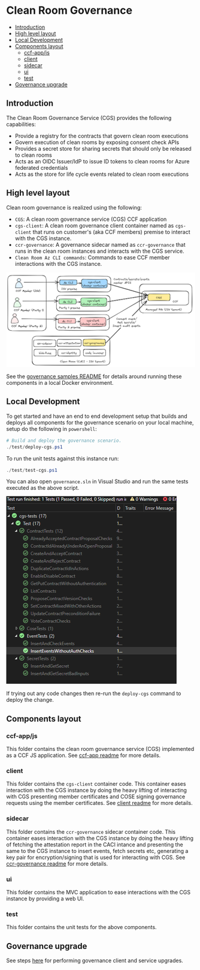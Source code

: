 # Clean Room Governance<!-- omit from toc -->
- [Introduction](#introduction)
- [High level layout](#high-level-layout)
- [Local Development](#local-development)
- [Components layout](#components-layout)
  - [ccf-app/js](#ccf-appjs)
  - [client](#client)
  - [sidecar](#sidecar)
  - [ui](#ui)
  - [test](#test)
- [Governance upgrade](#governance-upgrade)

## Introduction
The Clean Room Governance Service (CGS) provides the following capabilities:
  - Provide a registry for the contracts that govern clean room executions
  - Govern execution of clean rooms by exposing consent check APIs
  - Provides a secret store for sharing secrets that should only be released to clean rooms
  - Acts as an OIDC Issuer/IdP to issue ID tokens to clean rooms for Azure federated credentials
  - Acts as the store for life cycle events related to clean room executions

## High level layout
Clean room governance is realized using the following:
- `CGS`: A clean room governance service (CGS) CCF application
- `cgs-client`: A clean room governance client container named as `cgs-client` that runs on customer's (aka CCF members) premise to interact with the CGS instance.
- `ccr-governance`: A governance sidecar named as `ccr-governance` that runs in the clean room instances and interacts with the CGS service.
- `Clean Room Az CLI commands`: Commands to ease CCF member interactions with the CGS instance.

![alt text](./docs/cgs.png)

See the [governance samples README](../../samples/governance/README.md) for details around running these components in a local Docker environment.

## Local Development
To get started and have an end to end development setup that builds and deploys all components for the governance scenario on your local machine, setup do the following in `powershell`:
```powershell
# Build and deploy the governance scenario.
./test/deploy-cgs.ps1
```
To run the unit tests against this instance run:
```powershell
./test/test-cgs.ps1
```
You can also open `governance.sln` in Visual Studio and run the same tests executed as the above script.

![alt text](./docs/vstest.png)

If trying out any code changes then re-run the `deploy-cgs` command to deploy the change.

## Components layout
### ccf-app/js
This folder contains the clean room governance service (CGS) implemented as a CCF JS application. See [ccf-app readme](./ccf-app/js/README.md) for more details.

### client
This folder contains the `cgs-client` container code. This container eases interaction with the CGS instance by doing the heavy lifting of interacting with CGS presenting member certificates and COSE signing governance requests using the member certificates. See [client readme](./client/README.md) for more details.

### sidecar
This folder contains the `ccr-governance` sidecar container code. This container eases interaction with the CGS instance by doing the heavy lifting of fetching the attestation report in the CACI intance and presenting the same to the CGS instance to insert events, fetch secrets etc, generating a key pair for encryption/signing that is used for interacting with CGS. See [ccr-governance readme](./sidecar/README.md) for more details.

### ui
This folder contains the MVC application to ease interactions with the CGS instance by providing a web UI.

### test
This folder contains the unit tests for the above components.

## Governance upgrade
See steps [here](docs/upgrade/README.md) for performing governance client and service upgrades.

